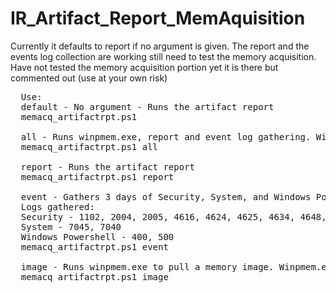 # IR_Artifact_Report_MemAquisition

Currently it defaults to report if no argument is given.
The report and the events log collection are working still need to test the memory acquisition.
Have not tested the memory acquisition portion yet it is there but commented out (use at your own risk)

<pre>
  Use:
  default - No argument - Runs the artifact report
  memacq_artifactrpt.ps1 
  
  all - Runs winpmem.exe, report and event log gathering. Winpmem.exe needs to be in the same directory as the script
  memacq_artifactrpt.ps1 all
  
  report - Runs the artifact report
  memacq_artifactrpt.ps1 report
  
  event - Gathers 3 days of Security, System, and Windows PowerShell events and writes them out to a json files.
  Logs gathered:
  Security - 1102, 2004, 2005, 4616, 4624, 4625, 4634, 4648, 4657, 4663, 4688, 4697, 4698, 4699, 4700, 4701, 4702, 4719, 4720, 4722, 4723, 4725, 4728, 4732, 4735, 4737,     4738, 4740, 4755, 4756, 4767, 4772, 4777, 4782, 4946, 4947, 4950, 4954, 4964, 5025, 5031, 5140, 5152, 5153, 5155, 5157, 5447
  System - 7045, 7040
  Windows Powershell - 400, 500
  memacq_artifactrpt.ps1 event
  
  image - Runs winpmem.exe to pull a memory image. Winpmem.exe needs to be in the same directory as the script
  memacq_artifactrpt.ps1 image
</pre>
  
